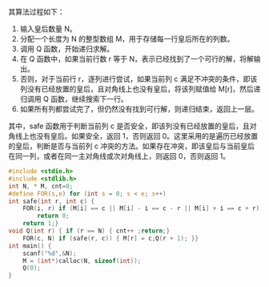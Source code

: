 
其算法过程如下：
1. 输入皇后数量 N。
2. 分配一个长度为 N 的整型数组 M，用于存储每一行皇后所在的列数。
3. 调用 Q 函数，开始递归求解。
4. 在 Q 函数中，如果当前行数 r 等于 N，表示已经找到了一个可行的解，将解输出。
5. 否则，对于当前行 r，逐列进行尝试，如果当前列 c 满足不冲突的条件，即该列没有已经放置的皇后，且对角线上也没有皇后，将该列赋值给 M\[r\]，然后递归调用 Q 函数，继续搜索下一行。
6. 如果所有列都尝试完了，但仍然没有找到可行解，则递归结束，返回上一层。

其中，safe 函数用于判断当前列 c 是否安全，即该列没有已经放置的皇后，且对角线上也没有皇后。如果安全，返回 1，否则返回 0。这里采用的是遍历已经放置的皇后，判断是否与当前列 c 冲突的方法。如果存在冲突，即该皇后与当前皇后在同一列，或者在同一主对角线或次对角线上，则返回 0，否则返回 1。

```c
#include <stdio.h>
#include <stdlib.h>
int N, * M, cnt=0;
#define FOR(s,e) for (int s = 0; s < e; s++)
int safe(int r, int c) {
    FOR(i, r) if (M[i] == c || M[i] - i == c - r || M[i] + i == c + r)
        return 0;
    return 1;}
void Q(int r) { if (r == N) { cnt++ ;return;}
    FOR(c, N) if (safe(r, c)) { M[r] = c;Q(r + 1); }}
int main() {
    scanf("%d",&N);
    M = (int*)calloc(N, sizeof(int));
    Q(0);
}
```
